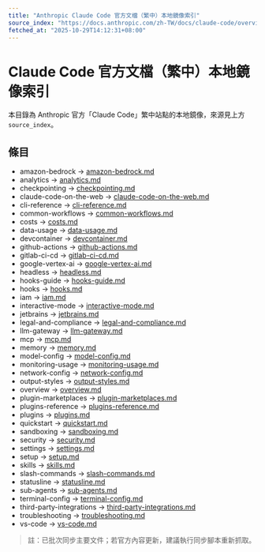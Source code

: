 ```yaml
---
title: "Anthropic Claude Code 官方文檔（繁中）本地鏡像索引"
source_index: "https://docs.anthropic.com/zh-TW/docs/claude-code/overview"
fetched_at: "2025-10-29T14:12:31+08:00"
---
```


# Claude Code 官方文檔（繁中）本地鏡像索引

本目錄為 Anthropic 官方「Claude Code」繁中站點的本地鏡像，來源見上方 `source_index`。

## 條目

- amazon-bedrock → [amazon-bedrock.md](./amazon-bedrock.md)
- analytics → [analytics.md](./analytics.md)
- checkpointing → [checkpointing.md](./checkpointing.md)
- claude-code-on-the-web → [claude-code-on-the-web.md](./claude-code-on-the-web.md)
- cli-reference → [cli-reference.md](./cli-reference.md)
- common-workflows → [common-workflows.md](./common-workflows.md)
- costs → [costs.md](./costs.md)
- data-usage → [data-usage.md](./data-usage.md)
- devcontainer → [devcontainer.md](./devcontainer.md)
- github-actions → [github-actions.md](./github-actions.md)
- gitlab-ci-cd → [gitlab-ci-cd.md](./gitlab-ci-cd.md)
- google-vertex-ai → [google-vertex-ai.md](./google-vertex-ai.md)
- headless → [headless.md](./headless.md)
- hooks-guide → [hooks-guide.md](./hooks-guide.md)
- hooks → [hooks.md](./hooks.md)
- iam → [iam.md](./iam.md)
- interactive-mode → [interactive-mode.md](./interactive-mode.md)
- jetbrains → [jetbrains.md](./jetbrains.md)
- legal-and-compliance → [legal-and-compliance.md](./legal-and-compliance.md)
- llm-gateway → [llm-gateway.md](./llm-gateway.md)
- mcp → [mcp.md](./mcp.md)
- memory → [memory.md](./memory.md)
- model-config → [model-config.md](./model-config.md)
- monitoring-usage → [monitoring-usage.md](./monitoring-usage.md)
- network-config → [network-config.md](./network-config.md)
- output-styles → [output-styles.md](./output-styles.md)
- overview → [overview.md](./overview.md)
- plugin-marketplaces → [plugin-marketplaces.md](./plugin-marketplaces.md)
- plugins-reference → [plugins-reference.md](./plugins-reference.md)
- plugins → [plugins.md](./plugins.md)
- quickstart → [quickstart.md](./quickstart.md)
- sandboxing → [sandboxing.md](./sandboxing.md)
- security → [security.md](./security.md)
- settings → [settings.md](./settings.md)
- setup → [setup.md](./setup.md)
- skills → [skills.md](./skills.md)
- slash-commands → [slash-commands.md](./slash-commands.md)
- statusline → [statusline.md](./statusline.md)
- sub-agents → [sub-agents.md](./sub-agents.md)
- terminal-config → [terminal-config.md](./terminal-config.md)
- third-party-integrations → [third-party-integrations.md](./third-party-integrations.md)
- troubleshooting → [troubleshooting.md](./troubleshooting.md)
- vs-code → [vs-code.md](./vs-code.md)

> 註：已批次同步主要文件；若官方內容更新，建議執行同步腳本重新抓取。
